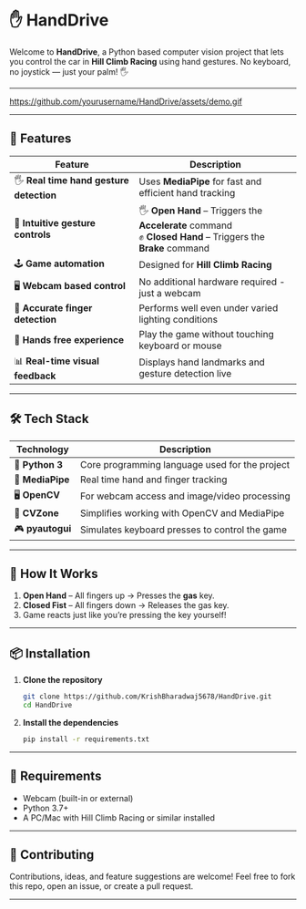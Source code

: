 # ✋ HandDrive

Welcome to **HandDrive**, a Python based computer vision project that lets you control the car in **Hill Climb Racing** using hand gestures. No keyboard, no joystick — just your palm! 🖐️

---

https://github.com/yourusername/HandDrive/assets/demo.gif  

---

## 🧠 Features

| Feature                                  | Description                                                        |
| ---------------------------------------- | ------------------------------------------------------------------ |
| 🖐️ **Real time hand gesture detection** | Uses **MediaPipe** for fast and efficient hand tracking            |
| 🚗 **Intuitive gesture controls**        | 🖐️ **Open Hand** – Triggers the **Accelerate** command  <br/> ✊ **Closed Hand** – Triggers the **Brake** command |
| 🕹️ **Game automation**                  | Designed for **Hill Climb Racing**                                 |
| 🖥️ **Webcam based control**             | No additional hardware required - just a webcam                    |
| 🎯 **Accurate finger detection**         | Performs well even under varied lighting conditions                |
| 🔄 **Hands free experience**             | Play the game without touching keyboard or mouse                   |
| 📊 **Real-time visual feedback**         | Displays hand landmarks and gesture detection live                 |

---

## 🛠️ Tech Stack

| Technology                                              | Description                                    |
| ------------------------------------------------------- | ---------------------------------------------- |
| 🐍 **Python 3**                                         | Core programming language used for the project |
| 🤖 **MediaPipe**                                        | Real time hand and finger tracking             |
| 🖥️ **OpenCV**                                          | For webcam access and image/video processing   |
| 🧰 **CVZone**                                           | Simplifies working with OpenCV and MediaPipe   |
| 🎮 **pyautogui**                                        | Simulates keyboard presses to control the game |

---

## 🚀 How It Works

1. **Open Hand** – All fingers up → Presses the **gas** key.
2. **Closed Fist** – All fingers down → Releases the gas key.
3. Game reacts just like you’re pressing the key yourself!

---

## 📦 Installation

1. **Clone the repository**  
   ```bash
   git clone https://github.com/KrishBharadwaj5678/HandDrive.git
   cd HandDrive
   ```

2. **Install the dependencies**

   ```bash
   pip install -r requirements.txt
   ```

---

## 🧪 Requirements

* Webcam (built-in or external)
* Python 3.7+
* A PC/Mac with Hill Climb Racing or similar installed

---


## 🤝 Contributing

Contributions, ideas, and feature suggestions are welcome!
Feel free to fork this repo, open an issue, or create a pull request.

---

